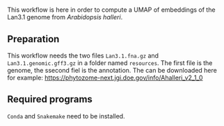 # 

This workflow is here in order to compute a UMAP of embeddings of the Lan3.1 genome from _Arabidopsis halleri_.

## Preparation

This workflow needs the two files `Lan3.1.fna.gz` and `Lan3.1.genomic.gff3.gz` in a folder named `resources`.
The first file is the genome, the ssecond fiel is the annotation.
The can be downloaded here for example: https://phytozome-next.jgi.doe.gov/info/Ahalleri_v2_1_0

## Required programs

`Conda` and `Snakemake` need to be installed.